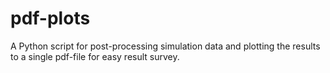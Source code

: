# pdf-plots
A Python script for post-processing simulation data and plotting the results to a single pdf-file for easy result survey. 
